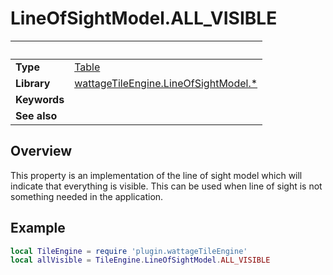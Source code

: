 # LineOfSightModel.ALL_VISIBLE

|                      | &nbsp; 
| -------------------- | ---------------------------------------------------------------
| __Type__             | [Table](http://docs.coronalabs.com/api/type/Table.html)
| __Library__          | [wattageTileEngine.LineOfSightModel.*](type_lineOfSight.markdown)
| __Keywords__         |
| __See also__         | 


## Overview

This property is an implementation of the line of sight model which
will indicate that everything is visible.  This can be used when line of
sight is not something needed in the application.


## Example
 
``````lua
local TileEngine = require 'plugin.wattageTileEngine'
local allVisible = TileEngine.LineOfSightModel.ALL_VISIBLE
``````
